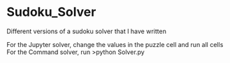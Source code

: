# Sudoku_Solver

Different versions of a sudoku solver that I have written

For the Jupyter solver, change the values in the puzzle cell and run all cells<br>
For the Command solver, run >python Solver.py
